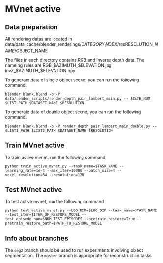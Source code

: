 # MVnet active

## Data preparation

All rendering datas are located in data/data_cache/blender_renderings/$CATEGORY_INDEX/res$RESOLUTION_$NAME/$OBJECT_NAME

The files in each directory contains RGB and inverse depth data. The nameing rules are RGB_$AZIMUTH_$ELEVATION.jpg invZ_$AZIMUTH_$ELEVATION.npy

To generate data of single object scene, you can run the following command.

`blender blank.blend -b -P data/render_scripts/render_depth_pair_lambert_main.py -- $CATE_NUM $LIST_PATH $DATASET_NAME $RESOLUTION`

To generate data of double object scene, you can run the following command.

`blender blank.blend -b -P render_depth_pair_lambert_main_double.py -- $LIST1_PATH $LIST2_PATH $DATASET_NAME $RESOLUTION`

## Train MVnet active

To train active mvnet, run the following command

`python train_active_mvnet.py --task_name=$TASK_NAME --learning_rate=1e-4 --max_iter=10000 --batch_size=4 --voxel_resolution=64 --resolution=128
`

## Test MVnet active

To test active mvnet, run the following command

`python test_active_mvnet.py --LOG_DIR=$LOG_DIR --task_name=$TASK_NAME --test_iter=$ITER_OF_RESTORE_MODEL --test_episode_num=$NUM_TEST_EPISODES --pretrain_restore=True --pretrain_restore_path=$PATH_TO_RESTORE_MODEL 
`

## Info about branches

The `seg2` branch should be used to run experiments involving object segmentation. The `master` branch is appropriate for reconstruction tasks.


